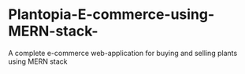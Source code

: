 # Plantopia-E-commerce-using-MERN-stack-
A complete e-commerce web-application for buying and selling plants using MERN stack
